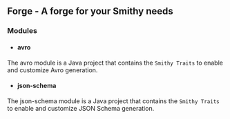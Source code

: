 ## Forge - A forge for your Smithy needs

### Modules

- #### avro
The avro module is a Java project that contains the `Smithy Traits` to enable and customize Avro generation.

- #### json-schema
The json-schema module is a Java project that contains the `Smithy Traits` to enable and customize JSON Schema generation.